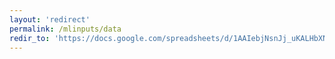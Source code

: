 ```yaml
---
layout: 'redirect'
permalink: /mlinputs/data
redir_to: 'https://docs.google.com/spreadsheets/d/1AAIebjNsnJj_uKALHbXNfn3_YsT6sHXtCU0q7OIPuc4/edit#gid=0'
---
```

